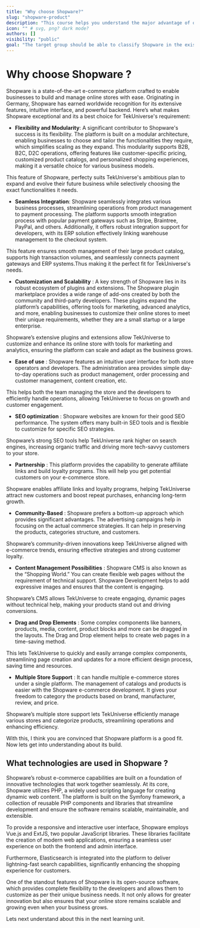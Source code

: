 ```yaml
---
title: "Why choose Shopware?"
slug: "shopware-product"
description: "This course helps you understand the major advantage of opting Shopware and also with its advantage how its a best fit platform for TekUniverse's requirement. You also get to learn about Shopware technology."
icon: "" # svg, png? dark mode?
authors: []
visibility: "public"
goal: "The target group should be able to classify Shopware in the existing eCommerce landscape and get a feeling for the scenarios in which the use of Shopware brings advantages."
---
```


# Why choose Shopware ?

Shopware is a state-of-the-art e-commerce platform crafted to enable businesses to build and manage online stores with ease. Originating in Germany, Shopware has earned worldwide recognition for its extensive features, intuitive interface, and powerful backend. Here’s what makes Shopware exceptional and its a best choice for TekUniverse's requirement:

- **Flexibility and Modularity**: A significant contributor to Shopware's success is its flexibility. The platform is built on a modular architecture, enabling businesses to choose and tailor the functionalities they require, which simplifies scaling as they expand. This modularity supports B2B, B2C, D2C operations, offering features like customer-specific pricing, customized product catalogs, and personalized shopping experiences, making it a versatile choice for various business models.

This feature of Shopware, perfecty suits TekUniverse's ambitious plan to expand and evolve their future business while selectively choosing the exact functionalities it needs.

- **Seamless Integration**: Shopware seamlessly integrates various business processes, streamlining operations from product management to payment processing. The platform supports smooth integration process with popular payment gateways such as Stripe, Braintree, PayPal, and others. Additionally, it offers robust integration support for developers, with its ERP solution effectively linking warehouse management to the checkout system.

This feature ensures smooth management of their large product catalog, supports high transaction volumes, and seamlessly connects payment gateways and ERP systems.Thus making it the perfect fit for TekUniverse's needs.

- **Customization and Scalability** : A key strength of Shopware lies in its robust ecosystem of plugins and extensions. The Shopware plugin marketplace provides a wide range of add-ons created by both the community and third-party developers. These plugins expand the platform’s capabilities, offering tools for marketing, advanced analytics, and more, enabling businesses to customize their online stores to meet their unique requirements, whether they are a small startup or a large enterprise.

Shopware’s extensive plugins and extensions allow TekUniverse to customize and enhance its online store with tools for marketing and analytics, ensuring the platform can scale and adapt as the business grows.

- **Ease of use** : Shopware features an intuitive user interface for both store operators and developers. The administration area provides simple day-to-day operations such as product management, order processing and customer management, content creation, etc. 

This helps both the team managing the store and the developers to efficiently handle operations, allowing TekUniverse to focus on growth and customer engagement.

- **SEO optimization** : Shopware websites are known for their good SEO performance. The system offers many built-in SEO tools and is flexible to customize for specific SEO strategies.

Shopware’s strong SEO tools help TekUniverse rank higher on search engines, increasing organic traffic and driving more tech-savvy customers to your store.

- **Partnership** : This platform provides the capability to generate affiliate links and build loyalty programs. This will help you get potential customers on your e-commerce store.

Shopware enables affiliate links and loyalty programs, helping TekUniverse attract new customers and boost repeat purchases, enhancing long-term growth.

- **Community-Based** : Shopware prefers a bottom-up approach which provides significant advantages. The advertising campaigns help in focusing on the actual commerce strategies. It can help in preserving the products, categories structure, and customers.

Shopware’s community-driven innovations keep TekUniverse aligned with e-commerce trends, ensuring effective strategies and strong customer loyalty.

- **Content Management Possibilities** : Shopware CMS is also known as the “Shopping World.” You can create flexible web pages without the requirement of technical support. Shopware Development helps to add expressive images and ensures that the content is engaging.

Shopware’s CMS allows TekUniverse to create engaging, dynamic pages without technical help, making your products stand out and driving conversions.

- **Drag and Drop Elements** : Some complex components like banners, products, media, content, product blocks and more can be dragged in the layouts. The Drag and Drop element helps to create web pages in a time-saving method.

This lets TekUniverse to quickly and easily arrange complex components, streamlining page creation and updates for a more efficient design process, saving time and resources.

- **Multiple Store Support** : It can handle multiple e-commerce stores under a single platform. The management of catalogs and products is easier with the Shopware e-commerce development. It gives your freedom to category the products based on brand, manufacturer, review, and price.

Shopware’s multiple store support lets TekUniverse efficiently manage various stores and categorize products, streamlining operations and enhancing efficiency.

With this, I think you are convinced that Shopware platform is a good fit. Now lets get into understanding about its build.

## What technologies are used in Shopware ?

Shopware’s robust e-commerce capabilities are built on a foundation of innovative technologies that work together seamlessly. At its core, Shopware utilizes PHP, a widely used scripting language for creating dynamic web content. The platform is built on the Symfony framework, a collection of reusable PHP components and libraries that streamline development and ensure the software remains scalable, maintainable, and extensible.

To provide a responsive and interactive user interface, Shopware employs Vue.js and ExtJS, two popular JavaScript libraries. These libraries facilitate the creation of modern web applications, ensuring a seamless user experience on both the frontend and admin interface.

Furthermore, Elasticsearch is integrated into the platform to deliver lightning-fast search capabilities, significantly enhancing the shopping experience for customers.

One of the standout features of Shopware is its open-source software, which provides complete flexibility to the developers and allows them to customize as per their unique business needs. It not only allows for greater innovation but also ensures that your online store remains scalable and growing even when your business grows.

Lets next understand about this in the next learning unit.
